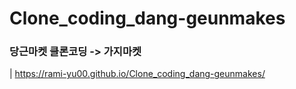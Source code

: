 # Clone_coding_dang-geunmakes
### 당근마켓 클론코딩 -> 가지마켓
| https://rami-yu00.github.io/Clone_coding_dang-geunmakes/

